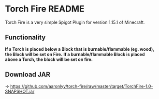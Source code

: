 # Torch Fire README
Torch Fire is a very simple Spigot Plugin for version 1.15.1 of Minecraft.
## Functionality
**If a Torch is placed below a Block that is burnable/flammable (eg. wood), the Block will be set on Fire.**
**If a burnable/flammable Block is placed above a Torch, the block will be set on fire.**
## Download JAR
-> https://github.com/aaronlyy/torch-fire/raw/master/target/TorchFire-1.0-SNAPSHOT.jar
